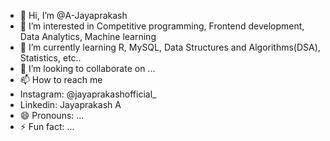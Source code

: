 - 👋 Hi, I’m @A-Jayaprakash
- 👀 I’m interested in Competitive programming, Frontend development, Data Analytics, Machine learning
- 🌱 I’m currently learning R, MySQL, Data Structures and Algorithms(DSA), Statistics, etc..
- 💞️ I’m looking to collaborate on ...
- 📫 How to reach me
- Instagram: @jayaprakashofficial_
- Linkedin: Jayaprakash A
- 😄 Pronouns: ...
- ⚡ Fun fact: ...

<!---
A-Jayaprakash/A-Jayaprakash is a ✨ special ✨ repository because its `README.md` (this file) appears on your GitHub profile.
You can click the Preview link to take a look at your changes.
--->
